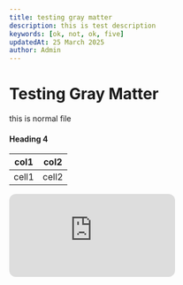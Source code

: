 ```yaml
---
title: testing gray matter
description: this is test description
keywords: [ok, not, ok, five]
updatedAt: 25 March 2025
author: Admin
---
```


# Testing Gray Matter
this is normal file

#### Heading 4

|col1|col2|
|----|----|
|cell1|cell2|

<iframe  src="https://www.youtube.com/embed/dQw4w9WgXcQ" frameborder="0" style="border-radius: 12px; height: auto" allowfullscreen></iframe>
